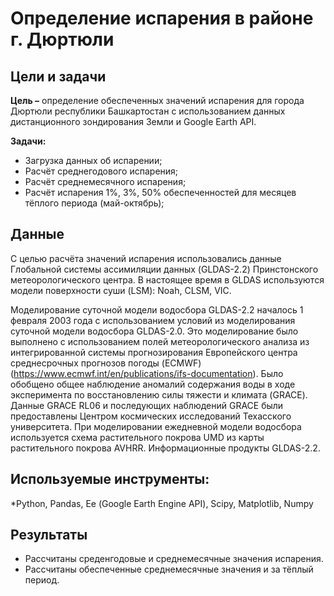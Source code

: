# Определение испарения в районе г. Дюртюли

## Цели и задачи

**Цель –** определение обеспеченных значений испарения для города Дюртюли республики Башкартостан с использованием данных дистанционного зондирования Земли и Google Earth API.

**Задачи:**
- Загрузка данных об испарении;
- Расчёт среднегодового испарения;
- Расчёт среднемесячного испарения;
- Расчёт испарения 1%, 3%, 50% обеспеченностей для месяцев тёплого периода (май-октябрь);    

## Данные

С целью расчёта значений испарения использовались данные Глобальной системы ассимиляции данных (GLDAS-2.2) Принстонского метеорологического центра. В настоящее время в GLDAS используются модели поверхности суши (LSM): Noah, CLSM, VIC.

Моделирование суточной модели водосбора GLDAS-2.2 началось 1 февраля 2003 года с использованием условий из моделирования суточной модели водосбора GLDAS-2.0. Это моделирование было выполнено с использованием полей метеорологического анализа из интегрированной системы прогнозирования Европейского центра среднесрочных прогнозов погоды (ECMWF) (https://www.ecmwf.int/en/publications/ifs-documentation). Было обобщено общее наблюдение аномалий содержания воды в ходе эксперимента по восстановлению силы тяжести и климата (GRACE). Данные GRACE RL06 и последующих наблюдений GRACE были предоставлены Центром космических исследований Техасского университета. При моделировании ежедневной модели водосбора используется схема растительного покрова UMD из карты растительного покрова AVHRR. Информационные продукты GLDAS-2.2.

## Используемые инструменты: 
*Python, Pandas, Eе (Google Earth Engine API), Scipy, Matplotlib, Numpy

## Результаты
- Рассчитаны среденгодовые и среднемесячные значения испарения.
- Рассчитаны обеспеченные среднемесячные значения и за тёплый период.
